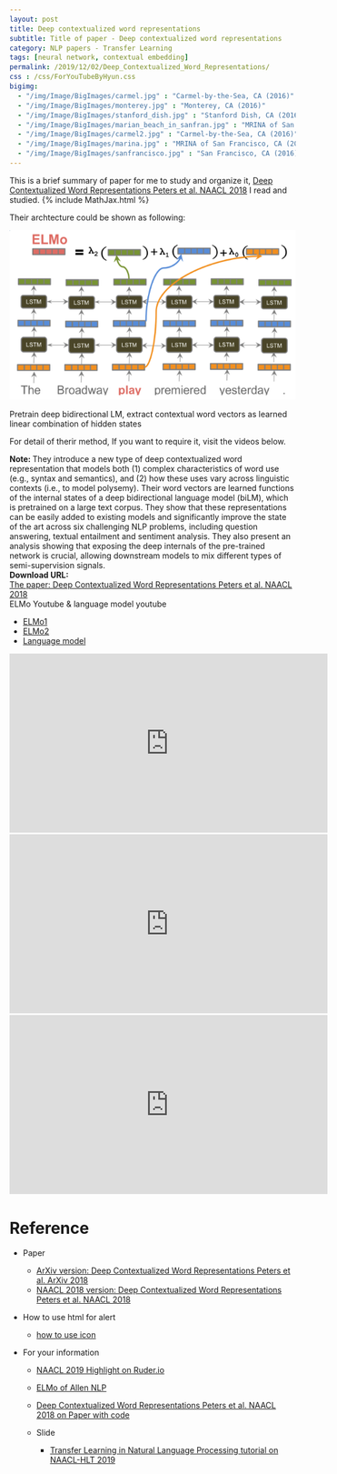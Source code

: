 ```yaml
---
layout: post
title: Deep contextualized word representations
subtitle: Title of paper - Deep contextualized word representations
category: NLP papers - Transfer Learning
tags: [neural network, contextual embedding]
permalink: /2019/12/02/Deep_Contextualized_Word_Representations/
css : /css/ForYouTubeByHyun.css
bigimg: 
  - "/img/Image/BigImages/carmel.jpg" : "Carmel-by-the-Sea, CA (2016)"
  - "/img/Image/BigImages/monterey.jpg" : "Monterey, CA (2016)"
  - "/img/Image/BigImages/stanford_dish.jpg" : "Stanford Dish, CA (2016)"
  - "/img/Image/BigImages/marian_beach_in_sanfran.jpg" : "MRINA of San Francisco, CA (2016)"
  - "/img/Image/BigImages/carmel2.jpg" : "Carmel-by-the-Sea, CA (2016)"
  - "/img/Image/BigImages/marina.jpg" : "MRINA of San Francisco, CA (2016)"
  - "/img/Image/BigImages/sanfrancisco.jpg" : "San Francisco, CA (2016)"
---
```


This is a brief summary of paper for me to study and organize it, [Deep Contextualized Word Representations Peters et al. NAACL 2018](https://www.aclweb.org/anthology/N18-1202/) I read and studied. 
{% include MathJax.html %}

Their archtecture could be shown as following:

![Transfer Learning Natural Language Processing tutorial](/img/Image/NaturalLanguageProcessing/NLPLabs/Paper_Investigation/Contextual_Embedding/2019-12-02-Deep_Contextualized_Word_Representations/ELMo_method.PNG)

Pretrain deep bidirectional LM, extract contextual word vectors as learned linear combination of hidden states

For detail of therir method, If you want to require it, visit the videos below.

<div class="alert alert-info" role="alert"><i class="fa fa-info-circle"></i> <b>Note: </b>
They introduce a new type of deep contextualized word representation that models both (1) complex characteristics of word use (e.g., syntax and semantics), and (2) how these uses vary across linguistic contexts (i.e., to model polysemy). Their word vectors are learned functions of the internal states of a deep bidirectional language model (biLM), which is pretrained on a large text corpus. They show that these representations can be easily added to existing models and significantly improve the state of the art across six challenging NLP problems, including question answering, textual entailment and sentiment analysis. They also present an analysis showing that exposing the deep internals of the pre-trained network is crucial, allowing downstream models to mix different types of semi-supervision signals.
</div>
  
  
<div class="alert alert-success" role="alert"><i class="fa fa-paperclip fa-lg"></i> <b>Download URL: </b><br>
  <a href="https://www.aclweb.org/anthology/N18-1202/">The paper: Deep Contextualized Word Representations Peters et al. NAACL 2018</a>
</div>

<div id="tutorial-section">

  <div id="tutorial-title">ELMo Youtube & language model youtube</div>

  <ul class="nav nav-pills">
    <li class="active"><a data-toggle="tab" href="#ELMo1">ELMo1</a></li>
    <li><a data-toggle="tab" href="#ELMo2">ELMo2</a></li>
    <li><a data-toggle="tab" href="#Language_model">Language model</a></li>
  </ul>

  <div class="tab-content">
    <div id="ELMo1" class="tab-pane fade in active">
      <iframe src="https://player.vimeo.com/video/277672840" width="560" height="315" frameborder="0" allowfullscreen></iframe>
    </div>
    <div id="ELMo2" class="tab-pane fade">
      <iframe width="560" height="315" src="https://www.youtube.com/embed/9JfGxKkmBc0" frameborder="0" allowfullscreen></iframe> 
    </div>
    <div id="Language_model" class="tab-pane fade">
      <iframe width="560" height="315" src="https://www.youtube.com/embed/6N-fev9Zm2s" frameborder="0" allowfullscreen></iframe>
    </div>
  </div>
</div>


# Reference 

- Paper 
  - [ArXiv version: Deep Contextualized Word Representations Peters et al. ArXiv 2018](https://arxiv.org/abs/1802.05365)
  - [NAACL 2018 version: Deep Contextualized Word Representations Peters et al. NAACL 2018](https://www.aclweb.org/anthology/N18-1202/)
 
- How to use html for alert
  - [how to use icon](http://idratherbewriting.com/documentation-theme-jekyll/mydoc_icons.html)
  
- For your information
  - [NAACL 2019 Highlight on Ruder.io](http://ruder.io/naacl2019/)
  - [ELMo of Allen NLP](https://allennlp.org/elmo)
  - [Deep Contextualized Word Representations Peters et al. NAACL 2018 on Paper with code](https://paperswithcode.com/paper/deep-contextualized-word-representations)
  
  - Slide 
    - [Transfer Learning in Natural Language Processing tutorial on NAACL-HLT 2019](https://docs.google.com/presentation/d/1fIhGikFPnb7G5kr58OvYC3GN4io7MznnM0aAgadvJfc/edit#slide=id.g5888218f39_177_4)
